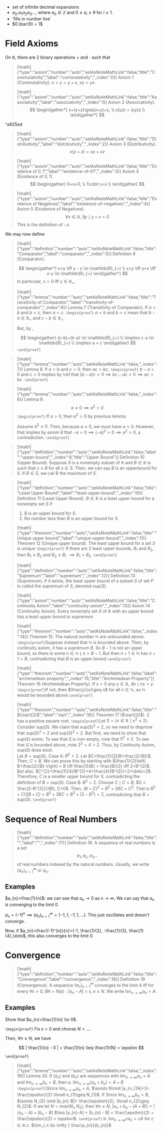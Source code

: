 - set of infinite decimal expansions
- $a_{0}.a_{1}a_{2}a_{3}\dots$, where $a_{0}\in\mathbb{Z}$ and $0\leq a_{i}\leq 9$ for $i\geq 1$.
- 'fills in number line'
- $0.\bar{9} = 1$

# Field Axioms

On $\mathbb{R}$, there are 2 binary operations $+$ and $\cdot$ such that 

> [!math|{"type":"axiom","number":"auto","setAsNoteMathLink":false,"title":"Commutativity","label":"commutativity","_index":0}] Axiom 1 (Commutativity).
> $x=y=y+x$, $xy = yx$.

> [!math|{"type":"axiom","number":"auto","setAsNoteMathLink":false,"title":"Associativity","label":"associativity","_index":1}] Axiom 2 (Associativity).
> $$
> \begin{gather*}
> x+(y+z)\geq(x+y)+z, \\
> x(yz) = (xy)z \\
> \end{gather*}
> $$ 

^a925ed

> [!math|{"type":"axiom","number":"auto","setAsNoteMathLink":false,"title":"Distributivity","label":"distributivity","_index":2}] Axiom 3 (Distributivity).
> $$
>x(y+z)=xy+xz
>$$

> [!math|{"type":"axiom","number":"auto","setAsNoteMathLink":false,"title":"Existence of $0,1$","label":"existence-of-01","_index":3}] Axiom 4 (Existence of $0,1$).
> $$
> \begin{gather}
> 0+x=0,  \\
> 1\cdot x=x \\
> \end{gather} 
> $$

> [!math|{"type":"axiom","number":"auto","setAsNoteMathLink":false,"title":"Existence of Negatives","label":"existence-of-negatives","_index":4}] Axiom 5 (Existence of Negatives).
> $$
> \forall x \in \mathbb{R}, \exists y \mid y + x = 0
> $$
> This is the definition of $-x$.

We may now define

> [!math|{"type":"definition","number":"auto","setAsNoteMathLink":false,"title":"Comparator","label":"comparator","_index":5}] Definition 6 (Comparator).
> 
> $$
> \begin{gather*}
> x<y \iff y - x \in \mathbb{R}_{+} \\
> x>y \iff y<x \iff x-y \in \mathbb{R}_{+}
> \end{gather*}
> $$
In particular, $x>0$ iff $x \in \mathbb{R}_{+}$.

> [!math|{"type":"lemma","number":"auto","setAsNoteMathLink":false,"title":"Transitivity of Comparator","label":"transitivity-of-comparator","_index":6}] Lemma 7 (Transitivity of Comparator).
> If $a<b$ and $b<c$, then $a<c$. 
> `\begin{proof}`
> $a<b$ and $b<c$ mean that $b-a\in \mathbb{R}_{+}$ and $c-b\in\mathbb{R}_{+}$.
> 
> But, by , 
> 
> $$
> \begin{gather}
> (c-b)+(b-a) \in \mathbb{R}_{+} \\
> \implies c-a \in \mathbb{R}_{+} \\
> \implies a < c
> \end{gather}
> $$
> `\end{proof}`

> [!math|{"type":"lemma","number":"auto","setAsNoteMathLink":false,"_index":7}] Lemma 8.
> If $a<b$ and $c>0$, then $ac<bc$.
> `\begin{proof}`
> $b-a>0$ and $c>0$ implies by \ref that $(b-a)c>0 \implies bc-ac>0 \implies ac<bc$.
> `\end{proof}`

> [!math|{"type":"lemma","number":"auto","setAsNoteMathLink":false,"_index":8}] Lemma 9.
> $$
> a\neq 0\implies a^{2}>0
> $$
> `\begin{proof}`
> If $a>0$, then $a^{2}>0$ by previous lemma. 
> 
> Assume $a^{2}\leq0$. Then, because $a\neq 0$, we must have $a<0$. However, that implies by axiom 8 that $-a>0 \implies (-a)^{2}>0 \implies a^{2}>0$, a contradiction.
> `\end{proof}`

> [!math|{"type":"definition","number":"auto","setAsNoteMathLink":false,"label":"upper-bound","_index":9,"title":"Upper Bound"}] Definition 10 (Upper Bound).
>Suppose $S$ is a nonempty subset of $\mathbb{R}$ and $B \in \mathbb{R}$ is such that $x\leq B$ for all $x \in S$. Then, we can say $B$ is an upperbound for $S$. If $B \in S$, we call B the maximum of $S$.

> [!math|{"type":"definition","number":"auto","setAsNoteMathLink":false,"title":"Least Upper Bound","label":"least-upper-bound","_index":10}] Definition 11 (Least Upper Bound).
> $B \in \mathbb{R}$ is a least upper bound for a nonempty set $S$ if 
> 
> 1. $B$ is an upper bound for $S$.
> 2. No number less than $B$ is an upper bound for $S$

> [!math|{"type":"theorem","number":"auto","setAsNoteMathLink":false,"title":"Unique upper bound","label":"unique-upper-bound","_index":11}] Theorem 12 (Unique upper bound).
> The least upper bound for a set $S$ is unique
> `\begin{proof}`
> If there are 2 least upper bounds, $B_{1}$ and $B_{2}$, then $B_{1}\leq B_{2}$ and $B_{2}\leq B_{1}$ $\implies B_{1}=B_{2}$.
> `\end{proof}`

> [!math|{"type":"definition","number":"auto","setAsNoteMathLink":false,"title":"Supremum","label":"supremum","_index":12}] Definition 13 (Supremum).
> If it exists, the least upper bound of a subset $S$ of set $P$ is called the supremum of $S$, denoted $\text{sup}(S)$. 

> [!math|{"type":"axiom","number":"auto","setAsNoteMathLink":false,"title":"Continuitiy Axiom","label":"continuitiy-axiom","_index":13}] Axiom 14 (Continuitiy Axiom).
> Every nonempty set $S$ of $\mathbb{R}$ with an upper bound has a least upper bound or supremum

> [!math|{"type":"theorem","number":"auto","setAsNoteMathLink":false,"_index":14}] Theorem 15.
> The natural number $\mathbb{N}$ are unbounded above.
> `\begin{proof}`Suppose instead that $\mathbb{N}$ is bounded above. Then, by continuity axiom, it has a supremum $B$. So $B-1$ is not an upper bound, so there is some $n \in \mathbb{N} \mid n>B-1$. But then $n+1\in\mathbb{N}$ has $n+1>B$, contradicting that $B$ is an upper bound.`\end{proof}`

> [!math|{"type":"theorem","number":"auto","setAsNoteMathLink":false,"label":"archimedean-property","_index":15,"title":"Archimedean Property"}] Theorem 16 (Archimedean Property).
> If $x>0$ any $y\in\mathbb{R}$, $\exists n \mid nx>y$.
> `\begin{proof}`If not, then $\frac{y}{x}\geq n$ for all $n\in \mathbb{N}$, so $\mathbb{N}$ would be bounded above.`\end{proof}`

> [!math|{"type":"theorem","number":"auto","setAsNoteMathLink":false,"title":"$\\sqrt{2}$","label":"sqrt","_index":16}] Theorem 17 ($\sqrt{2}$).
> 2 has a positive square root.
> `\begin{proof}`Let $S=\{ x \in \mathbb{R} \mid x^{2}\leq 2 \}$. Consider $\text{sup}(S)$. We claim that $\text{sup}(S)^{2}=2$, so we need to disprove that $\text{sup}(S)^{2} > 2$ and $\text{sup}(S)^{2}<2$. But first, we need to show that $\text{sup}(S)$ exists. To see that $S$ is non-empty, note that $0^{2}\leq 2$. To see that $S$ is bounded above, note $2^{2}=4>2$. Thus, by Continuity Axiom, $\text{sup}(S)$ does exist.  
> Let $B=\text{sup}(S)$. 
> Case A: $B^{2}>2$.
> Let $C=\frac{1}{2}(B+\frac{2}{B})$. Then, $C<B$. We can prove this by starting with $\frac{1}{2}\left( B+\frac{2}{B} \right) < B \iff \frac{1}{B} < \frac{B}{2} \iff 2<B^{2}$. But also, $C^{2}=\frac{1}{4}(B^{2}+4+\frac{4}{B^{2}}=2+\dots>2$. Therefore, $C$ is a smaller upper bound for $S$, contradicting the definition of $B=\text{sup}(S)$.
> Case B: $B^{2} < 2$. 
> Choose $C\mid C<B$, $C < \frac{2-B^{2}}{3B}, C>0$. Then, $(B+C)^{2}=B^{2}+2BC+C^{2}$. That is $B^{2}+C(2B+C)<B^{2}+3BC<B^{2}+(2-B^{2})=2$, contradicting that $B=\text{sup}(S)$. 
> `\end{proof}`

# Sequence of Real Numbers

> [!math|{"type":"definition","number":"auto","setAsNoteMathLink":false,"title":"","label":"","_index":17}] Definition 18.
> A sequence of real numbers is a set
> $$
> a_{1},a_{2},a_{3}\dots
> $$
> of real numbers indexed by the natural numbers. Usually, we write $(a_{n})_{n=1}^{\infty}$ or $a_{n}$.

## Examples

$a_{n}=\frac{1}{n}$: we can see that $a_{n} \to 0$ as $n\to \infty$, We can say that $a_{n}$ is converging to the limit $0$.

$a_{n}=(-1)^{n} \implies (a_{n})_{n=1}^{\infty}=(-1, 1, -1, 1, \dots)$. This just oscillates and doesn't converge.

Now, if $a_{n}=\frac{(-1)^{n}}{n}=(-1, \frac{1}{2}, -\frac{1}{3}, \frac{1}{4},\dots$, this also converges to the limit $0$.

# Convergence

> [!math|{"type":"definition","number":"auto","setAsNoteMathLink":false,"title":"Convergence","label":"convergence","_index":18}] Definition 19 (Convergence).
> A sequence $(a_{n})^{\infty}_{n=1}$ converges to the limit $A$ iff for every $\forall \epsilon>0, \exists N=N(\epsilon): |a_{n}-A|<\epsilon , n\geq N$. We write $\lim_{ n \to \infty }a_{n}=A$.

## Examples

Show that $a_{n}=\frac{1}{n} \to 0$. 

`\begin{proof}`
Fix $\epsilon>0$ and choose $N>\dots$.

Then, $\forall n\geq N$, we have

$$
| \frac{1}{n} - 0 | = \frac{1}{n} \leq \frac{1}{N} < \epsilon
$$

`\end{proof}`

> [!math|{"type":"lemma","number":"auto","setAsNoteMathLink":false,"_index":19}] Lemma 20.
> If $(a_{n})$ and $(b_{n})$ are sequences with $\lim_{ n \to \infty }a_{n}=A$ and $\lim_{ n \to \infty }b_{n}=B$, then 
> a. $\lim_{ n \to \infty }(a_{n}+b_{n})=A+B$
> `\begin{proof}`\Since $\lim_{ n \to \infty }a_{n}=A$, $\exists N\mid |a_{n_{1A|<}}-\frac{\epsilon}{2} \forall n_{1}\geq N_{1}$. If Since $\lim_{ n \to \infty }b_{n}=B$, $\exists N_{2} \mid |b_{n}-B|< \frac{\epsilon}{2}, \forall n_{2}\geq N_{2}$. 
> If we let $N=max(N_{1},N_{2})$, then $\forall n\geq N$, $|a_{n}+b_{n}-(A+B)| = |(a_{n}-A) + (b_{n}-B)$ $\leq |a_{n}-A| + |b_{n} - B| < \frac{\epsilon}{2} + \frac{\epsilon}{2} = \epsilon$.
> `\end{proof}`
> b. $\lim_{ n \to \infty }ca_{n}=cA$ for $c \in \mathbb{R}$
> c. $\lim_{ n \to \infty } \frac{a_{n}}{b_{n}}$